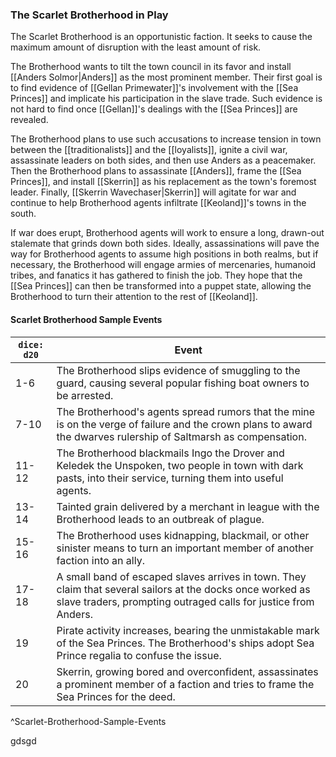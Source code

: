 ### The Scarlet Brotherhood in Play

The Scarlet Brotherhood is an opportunistic faction. It seeks to cause the maximum amount of disruption with the least amount of risk.

The Brotherhood wants to tilt the town council in its favor and install [[Anders Solmor|Anders]] as the most prominent member. Their first goal is to find evidence of [[Gellan Primewater]]'s involvement with the [[Sea Princes]] and implicate his participation in the slave trade. Such evidence is not hard to find once [[Gellan]]'s dealings with the [[Sea Princes]] are revealed.

The Brotherhood plans to use such accusations to increase tension in town between the [[traditionalists]] and the [[loyalists]], ignite a civil war, assassinate leaders on both sides, and then use Anders as a peacemaker. Then the Brotherhood plans to assassinate [[Anders]], frame the [[Sea Princes]], and install [[Skerrin]] as his replacement as the town's foremost leader. Finally, [[Skerrin Wavechaser|Skerrin]] will agitate for war and continue to help Brotherhood agents infiltrate [[Keoland]]'s towns in the south.

If war does erupt, Brotherhood agents will work to ensure a long, drawn-out stalemate that grinds down both sides. Ideally, assassinations will pave the way for Brotherhood agents to assume high positions in both realms, but if necessary, the Brotherhood will engage armies of mercenaries, humanoid tribes, and fanatics it has gathered to finish the job. They hope that the [[Sea Princes]] can then be transformed into a puppet state, allowing the Brotherhood to turn their attention to the rest of [[Keoland]].

#### Scarlet Brotherhood Sample Events
| `dice: d20` | Event                                                                                                                                                                        |
| ----------- | ---------------------------------------------------------------------------------------------------------------------------------------------------------------------------- |
| 1-6         | The Brotherhood slips evidence of smuggling to the guard, causing several popular fishing boat owners to be arrested.                                                        |
| 7-10        | The Brotherhood's agents spread rumors that the mine is on the verge of failure and the crown plans to award the dwarves rulership of Saltmarsh as compensation.             |
| 11-12       | The Brotherhood blackmails Ingo the Drover and Keledek the Unspoken, two people in town with dark pasts, into their service, turning them into useful agents.                |
| 13-14       | Tainted grain delivered by a merchant in league with the Brotherhood leads to an outbreak of plague.                                                                         |
| 15-16       | The Brotherhood uses kidnapping, blackmail, or other sinister means to turn an important member of another faction into an ally.                                             |
| 17-18       | A small band of escaped slaves arrives in town. They claim that several sailors at the docks once worked as slave traders, prompting outraged calls for justice from Anders. |
| 19          | Pirate activity increases, bearing the unmistakable mark of the Sea Princes. The Brotherhood's ships adopt Sea Prince regalia to confuse the issue.                          |
| 20          | Skerrin, growing bored and overconfident, assassinates a prominent member of a faction and tries to frame the Sea Princes for the deed.                                      |
^Scarlet-Brotherhood-Sample-Events

gdsgd




